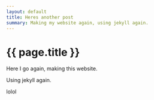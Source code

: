 ```yaml
---
layout: default
title: Heres another post
summary: Making my website again, using jekyll again.
---
```


# {{ page.title }}

Here I go again, making this website. 

Using jekyll again.

lolol
